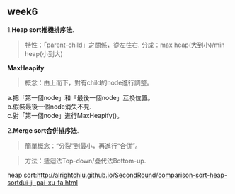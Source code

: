 ## week6  

1.**Heap sort推機排序法**. 
> 特性：「parent-child」之關係，從左往右. 
> 分成：max heap(大到小)/min heap(小到大)    


  **MaxHeapify**  
> 概念：由上而下，對有child的node進行調整。  


a.把「第一個node」和「最後一個node」互換位置。    
b.假裝最後一個node消失不見.   
c.對「第一個node」進行MaxHeapify()。    


2.**Merge sort合併排序法**. 
> 簡單概念：“分裂”到最小，再進行“合併”。  

> 方法：遞迴法Top-down/疊代法Bottom-up.   









heap sort:http://alrightchiu.github.io/SecondRound/comparison-sort-heap-sortdui-ji-pai-xu-fa.html
